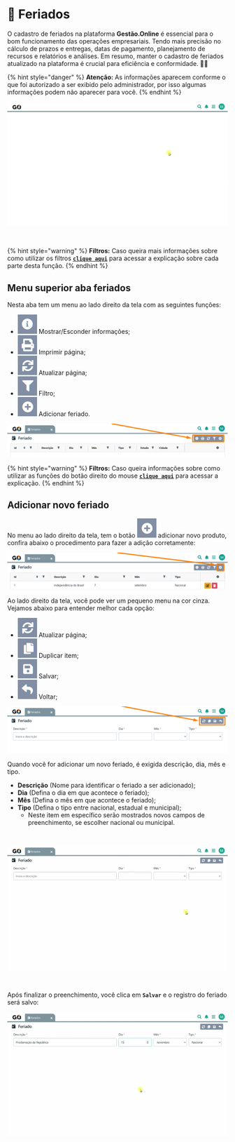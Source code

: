 # 📆 Feriados

O cadastro de feriados na plataforma **Gestão.Online** é essencial para o bom funcionamento das operações empresariais. Tendo mais precisão no cálculo de prazos e entregas, datas de pagamento, planejamento de recursos e relatórios e análises. Em resumo, manter o cadastro de feriados atualizado na plataforma é crucial para eficiência e conformidade. 📅✨

{% hint style="danger" %}
**Atenção:** As informações aparecem conforme o que foi autorizado a ser exibido pelo administrador, por isso algumas informações podem não aparecer para você.
{% endhint %}

![](/erp-v2/assets/funcionalidades/parametrizacao/aba_feriados.gif)

<br>

{% hint style="warning" %}
**Filtros:** Caso queira mais informações sobre como utilizar os filtros [**`clique aqui`**](/erp-v2/primeiro_acesso/filtros.md) para acessar a explicação sobre cada parte desta função.
{% endhint %}

## Menu superior aba feriados

Nesta aba tem um menu ao lado direito da tela com as seguintes funções:

- <img src="/erp-v2/assets/icon_exibir.png" alt="" data-size="line"> Mostrar/Esconder informações;
- <img src="/erp-v2/assets/icon_imprimir.png" alt="" data-size="line"> Imprimir página;
- <img src="/erp-v2/assets/icon_atualizar.png" alt="" data-size="line"> Atualizar página;
- <img src="/erp-v2/assets/icon_filtro.png" alt="" data-size="line"> Filtro;
- <img src="/erp-v2/assets/icon_add.png" alt="" data-size="line"> Adicionar feriado.

![](/erp-v2/assets/funcionalidades/parametrizacao/aba_feriados_menu.png)

{% hint style="warning" %}
**Filtros:** Caso queira informações sobre como utilizar as funções do botão direito do mouse [**`clique aqui`**](/erp-v2/primeiro_acesso/filtros.md) para acessar a explicação.
{% endhint %}

## Adicionar novo feriado

No menu ao lado direito da tela, tem o botão <img src="/erp-v2/assets/icon_add.png" alt="" data-size="line"> adicionar novo produto, confira abaixo o procedimento para fazer a adição corretamente:

![](/erp-v2/assets/funcionalidades/parametrizacao/aba_feriados_add.png)

Ao lado direito da tela, você pode ver um pequeno menu na cor cinza. Vejamos abaixo para entender melhor cada opção:

- <img src="/erp-v2/assets/icon_atualizar.png" alt="" data-size="line"> Atualizar página;
- <img src="/erp-v2/assets/icon_duplicar.png" alt="" data-size="line"> Duplicar item;
- <img src="/erp-v2/assets/icon_salvar.png" alt="" data-size="line"> Salvar;
- <img src="/erp-v2/assets/icon_voltar.png" alt="" data-size="line"> Voltar;

![](/erp-v2/assets/funcionalidades/parametrizacao/aba_feriados_add_menu.png)

Quando você for adicionar um novo feriado, é exigida descrição, dia, mês e tipo.

- **Descrição** (Nome para identificar o feriado a ser adicionado);
- **Dia** (Defina o dia em que acontece o feriado);
- **Mês** (Defina o mês em que acontece o feriado);
- **Tipo** (Defina o tipo entre nacional, estadual e municipal);
    - Neste item em específico serão mostrados novos campos de preenchimento, se escolher nacional ou municipal.

<br>

![](/erp-v2/assets/funcionalidades/parametrizacao/aba_feriados_add_feriado_itens.gif)

<br>

Após finalizar o preenchimento, você clica em **`Salvar`** e o registro do feriado será salvo:

![](/erp-v2/assets/funcionalidades/parametrizacao/aba_feriados_add_feriado_salvar.gif)

<br>